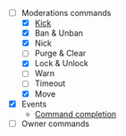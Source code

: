 
- [ ] Moderations commands
  - [X] [Kick](https://docs.disnake.dev/en/latest/api.html?highlight=kick#disnake.Member.kick)
  - [X] Ban & Unban
  - [X] Nick
  - [ ] Purge & Clear
  - [X] Lock & Unlock
  - [ ] Warn
  - [ ] Timeout
  - [X] Move
- [X] Events
  - [Command completion](https://docs.disnake.dev/en/latest/ext/commands/api.html?highlight=completion#disnake.disnake.ext.commands.on_command_completion)
- [ ] Owner commands
